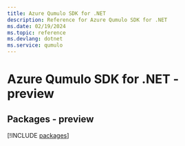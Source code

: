 ```yaml
---
title: Azure Qumulo SDK for .NET
description: Reference for Azure Qumulo SDK for .NET
ms.date: 02/19/2024
ms.topic: reference
ms.devlang: dotnet
ms.service: qumulo
---
```

# Azure Qumulo SDK for .NET - preview
## Packages - preview
[!INCLUDE [packages](qumulo-index.md)]